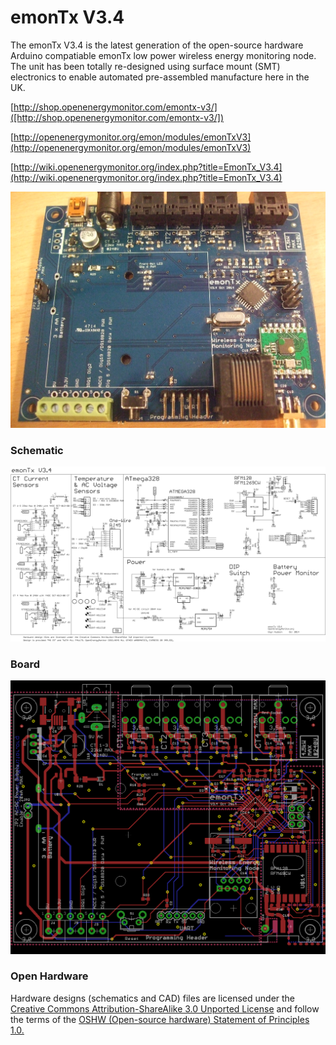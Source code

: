 # emonTx V3.4
The emonTx V3.4 is the latest generation of the open-source hardware Arduino compatiable emonTx low power wireless energy monitoring node. The unit has been totally re-designed using surface mount (SMT) electronics to enable automated pre-assembled manufacture here in the UK.


[http://shop.openenergymonitor.com/emontx-v3/]([http://shop.openenergymonitor.com/emontx-v3/])


[http://openenergymonitor.org/emon/modules/emonTxV3](http://openenergymonitor.org/emon/modules/emonTxV3)


[http://wiki.openenergymonitor.org/index.php?title=EmonTx_V3.4](http://wiki.openenergymonitor.org/index.php?title=EmonTx_V3.4)


![photo.jpg](photo.jpg)


### Schematic

![schematic.jpg](schematic.jpg)



### Board

![board.jpg](board.jpg)



### Open Hardware

Hardware designs (schematics and CAD) files are licensed under the [Creative Commons Attribution-ShareAlike 3.0 Unported License](http://creativecommons.org/licenses/by-sa/3.0/) and follow the terms of the [OSHW (Open-source hardware) Statement of Principles 1.0.](http://freedomdefined.org/OSHW)
